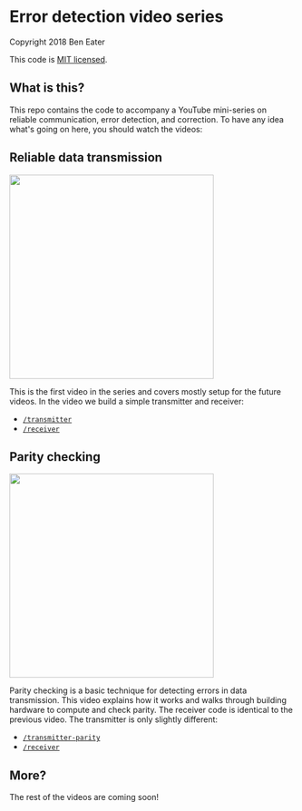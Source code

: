 # Error detection video series

Copyright 2018 Ben Eater

This code is [MIT licensed](http://en.wikipedia.org/wiki/MIT_License).

## What is this?

This repo contains the code to accompany a YouTube mini-series on reliable communication, error detection, and correction. To have any idea what's going on here, you should watch the videos:


## Reliable data transmission

[<img src=https://img.youtube.com/vi/eq5YpKHXJDM/maxresdefault.jpg width=360/>](https://www.youtube.com/watch?v=eq5YpKHXJDM)

This is the first video in the series and covers mostly setup for the future videos. In the video we build a simple transmitter and receiver:

 * [`/transmitter`](/transmitter)
 * [`/receiver`](/receiver)


## Parity checking

[<img src=https://img.youtube.com/vi/MgkhrBSjhag/maxresdefault.jpg width=360/>](https://www.youtube.com/watch?v=MgkhrBSjhag)

Parity checking is a basic technique for detecting errors in data transmission. This video explains how it works and walks through building hardware to compute and check parity. The receiver code is identical to the previous video. The transmitter is only slightly different:

 * [`/transmitter-parity`](/transmitter-parity)
 * [`/receiver`](/receiver)


## More?

The rest of the videos are coming soon!
